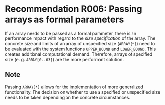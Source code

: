 # Recommendation R006: Passing arrays as formal parameters

If an array needs to be passed as a formal parameter, there is an performance impact with regard to the _size specification_ of the array.
The concrete size and limits of an array of unspecified size (`ARRAY[*]`) need to be evaluated with the system functions `UPPER_BOUND` and `LOWER_BOUND`.
This creates additional computational demand. Therefore, arrays of specified size (e. g. `ARRAY[0..63]`) are the more performant solution.

## Note

Passing `ARRAY[*]` allows for the implementation of more generalized functionality. The decision on whether to use a specified or unspecified size needs to be taken depending on the concrete circumstances.
